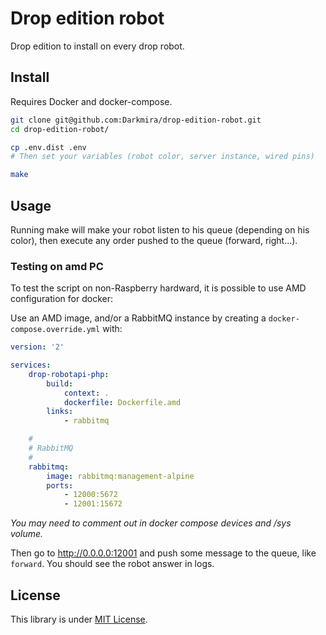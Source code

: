 # Drop edition robot

Drop edition to install on every drop robot.


## Install

Requires Docker and docker-compose.

``` bash
git clone git@github.com:Darkmira/drop-edition-robot.git
cd drop-edition-robot/

cp .env.dist .env
# Then set your variables (robot color, server instance, wired pins)

make
```


## Usage

Running make will make your robot listen to his queue (depending on his color),
then execute any order pushed to the queue (forward, right...).


### Testing on amd PC

To test the script on non-Raspberry hardward,
it is possible to use AMD configuration for docker:

Use an AMD image, and/or a RabbitMQ instance by creating a `docker-compose.override.yml` with:

``` yaml
version: '2'

services:
    drop-robotapi-php:
        build:
            context: .
            dockerfile: Dockerfile.amd
        links:
            - rabbitmq

    #
    # RabbitMQ
    #
    rabbitmq:
        image: rabbitmq:management-alpine
        ports:
            - 12000:5672
            - 12001:15672
```

*You may need to comment out in docker compose devices and /sys volume.*

Then go to http://0.0.0.0:12001 and push some message to the queue, like `forward`.
You should see the robot answer in logs.


## License

This library is under [MIT License](LICENSE).
